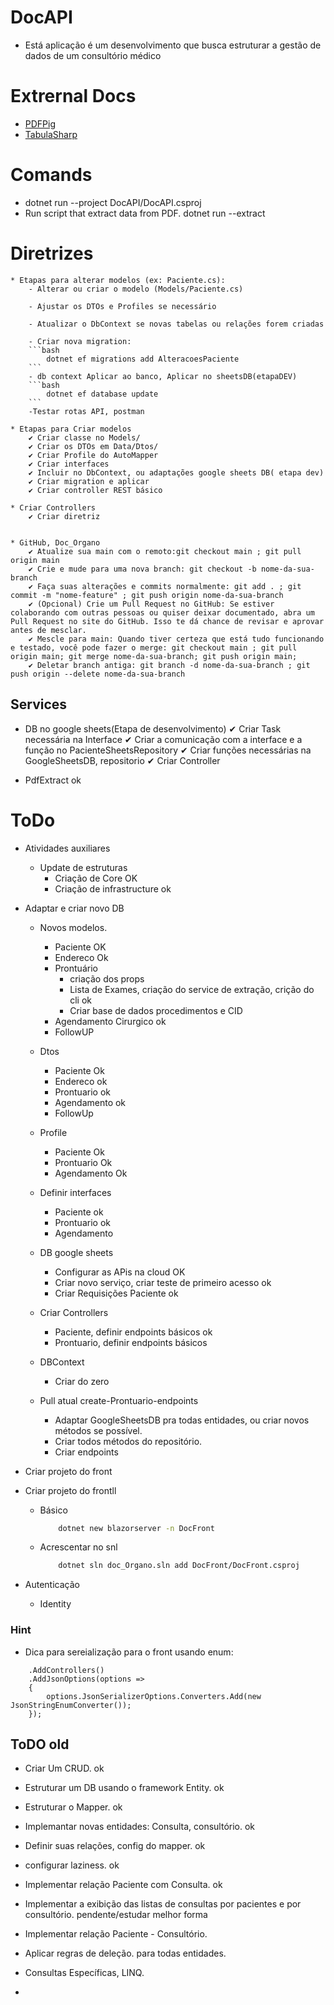 # DocAPI

* Está aplicação é um desenvolvimento que busca estruturar a gestão de dados de um consultório médico

# Extrernal Docs
* [PDFPig](https://github.com/UglyToad/PdfPig/wiki)
* [TabulaSharp](https://github.com/BobLd/tabula-sharp?tab=readme-ov-file)

# Comands 
* dotnet run --project DocAPI/DocAPI.csproj 
* Run script that extract data from PDF.
    dotnet run --extract

# Diretrizes 
   
    * Etapas para alterar modelos (ex: Paciente.cs):
        - Alterar ou criar o modelo (Models/Paciente.cs)

        - Ajustar os DTOs e Profiles se necessário

        - Atualizar o DbContext se novas tabelas ou relações forem criadas

        - Criar nova migration:
        ```bash
            dotnet ef migrations add AlteracoesPaciente
        ``` 
        - db context Aplicar ao banco, Aplicar no sheetsDB(etapaDEV)
        ```bash
            dotnet ef database update
        ```
        -Testar rotas API, postman

    * Etapas para Criar modelos
        ✔ Criar classe no Models/
        ✔ Criar os DTOs em Data/Dtos/
        ✔ Criar Profile do AutoMapper
        ✔ Criar interfaces
        ✔ Incluir no DbContext, ou adaptações google sheets DB( etapa dev)
        ✔ Criar migration e aplicar
        ✔ Criar controller REST básico

    * Criar Controllers
        ✔ Criar diretriz    
   
    
    * GitHub, Doc_Organo
        ✔ Atualize sua main com o remoto:git checkout main ; git pull origin main
        ✔ Crie e mude para uma nova branch: git checkout -b nome-da-sua-branch
        ✔ Faça suas alterações e commits normalmente: git add . ; git commit -m "nome-feature" ; git push origin nome-da-sua-branch
        ✔ (Opcional) Crie um Pull Request no GitHub: Se estiver colaborando com outras pessoas ou quiser deixar documentado, abra um Pull Request no site do GitHub. Isso te dá chance de revisar e aprovar antes de mesclar.
        ✔ Mescle para main: Quando tiver certeza que está tudo funcionando e testado, você pode fazer o merge: git checkout main ; git pull origin main; git merge nome-da-sua-branch; git push origin main; 
        ✔ Deletar branch antiga: git branch -d nome-da-sua-branch ; git push origin --delete nome-da-sua-branch
 
## Services
* DB no google sheets(Etapa de desenvolvimento)
    ✔ Criar Task necessária na Interface 
    ✔ Criar a comunicação com a interface e a função no PacienteSheetsRepository
    ✔ Criar funções necessárias na GoogleSheetsDB, repositorio
    ✔ Criar Controller

* PdfExtract ok

# ToDo  
* Atividades auxiliares
    * Update de estruturas
        - Criação de Core OK
        - Criação de infrastructure ok

* Adaptar e criar novo DB
    * Novos modelos.
        - Paciente OK
        - Endereco Ok
        - Prontuário
            - criação dos props
            - Lista de Exames, criação do service de extração, crição do cli ok
            - Criar base de dados procedimentos e CID
        - Agendamento Cirurgico ok
        - FollowUP
    * Dtos
        - Paciente Ok
        - Endereco ok
        - Prontuario ok
        - Agendamento ok
        - FollowUp

    * Profile
        - Paciente Ok
        - Prontuario Ok
        - Agendamento Ok
    * Definir interfaces
        - Paciente ok
        - Prontuario ok
        - Agendamento
    * DB google sheets
        - Configurar as APis na cloud OK
        - Criar novo serviço, criar teste de primeiro acesso ok
        - Criar Requisições Paciente ok
    * Criar Controllers
        - Paciente, definir endpoints básicos ok
        - Prontuario, definir endpoints básicos 
    * DBContext
        - Criar do zero
    * Pull atual create-Prontuario-endpoints
        - Adaptar GoogleSheetsDB pra todas entidades, ou criar novos métodos se possível.
        - Criar todos métodos do repositório.
        - Criar endpoints 
* Criar projeto do front
* Criar projeto do frontll
    * Básico
        ```bash
            dotnet new blazorserver -n DocFront
        ```
    * Acrescentar no snl
        ```bash
            dotnet sln doc_Organo.sln add DocFront/DocFront.csproj
        ```
* Autenticação
    * Identity


### Hint 
* Dica para sereialização para o front usando enum:
```builder.Services
    .AddControllers()
    .AddJsonOptions(options =>
    {
        options.JsonSerializerOptions.Converters.Add(new JsonStringEnumConverter());
    });
```
## ToDO old
* Criar Um CRUD. ok
* Estruturar um DB usando o framework Entity. ok
* Estruturar o Mapper. ok
* Implemantar novas entidades: Consulta, consultório. ok
* Definir suas relações, config do mapper. ok
* configurar laziness. ok
* Implementar relação Paciente com Consulta. ok
* Implementar a exibição das listas de consultas por pacientes e por consultório. pendente/estudar melhor forma
* Implementar relação Paciente - Consultório.
* Aplicar regras de deleção. para todas entidades.
* Consultas Específicas, LINQ.

*